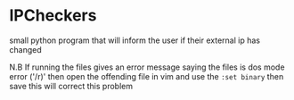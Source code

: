 # IPCheckers
small python program that will inform the user if their external ip has changed

N.B If running the files gives an error message saying the files is dos mode error ('/r)'
then open the offending file in vim and use the `:set binary` then save this will correct this problem 
